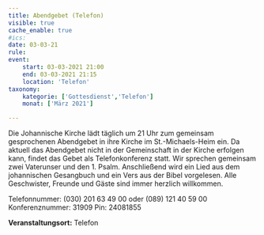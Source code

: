 ```yaml
---
title: Abendgebet (Telefon)
visible: true
cache_enable: true
#ics: 
date: 03-03-21
rule: 
event:
	start: 03-03-2021 21:00
	end: 03-03-2021 21:15
	location: 'Telefon'
taxonomy:
	kategorie: ['Gottesdienst','Telefon']
	monat: ['März 2021']

---
```

Die Johannische Kirche lädt täglich um 21 Uhr zum gemeinsam gesprochenen Abendgebet in ihre Kirche im St.-Michaels-Heim ein. Da aktuell das Abendgebet nicht in der Gemeinschaft in der Kirche erfolgen kann, findet das Gebet als Telefonkonferenz statt. Wir sprechen gemeinsam zwei Vaterunser und den 1. Psalm. Anschließend wird ein Lied aus dem johannischen Gesangbuch und ein Vers aus der Bibel vorgelesen. Alle Geschwister, Freunde und Gäste sind immer herzlich willkommen.

Telefonnummer: (030) 201 63 49 00 oder (089) 121 40 59 00
Konferenznummer: 31909
Pin: 24081855



**Veranstaltungsort:** Telefon

